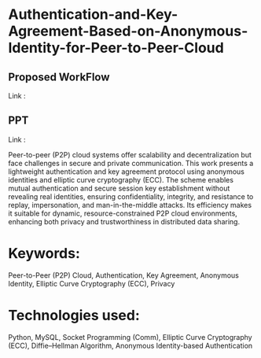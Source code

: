 # Authentication-and-Key-Agreement-Based-on-Anonymous-Identity-for-Peer-to-Peer-Cloud

## Proposed WorkFlow
Link : 

## PPT
Link :

Peer-to-peer (P2P) cloud systems offer scalability and decentralization but face
challenges in secure and private communication. This work presents a
lightweight authentication and key agreement protocol using anonymous
identities and elliptic curve cryptography (ECC). The scheme enables mutual
authentication and secure session key establishment without revealing real
identities, ensuring confidentiality, integrity, and resistance to replay,
impersonation, and man-in-the-middle attacks. Its efficiency makes it suitable
for dynamic, resource-constrained P2P cloud environments, enhancing both
privacy and trustworthiness in distributed data sharing.

# Keywords:
Peer-to-Peer (P2P) Cloud, Authentication, Key Agreement, Anonymous
Identity, Elliptic Curve Cryptography (ECC), Privacy

# Technologies used:
Python, MySQL, Socket Programming (Comm), Elliptic Curve Cryptography
(ECC), Diffie–Hellman Algorithm, Anonymous Identity-based Authentication
